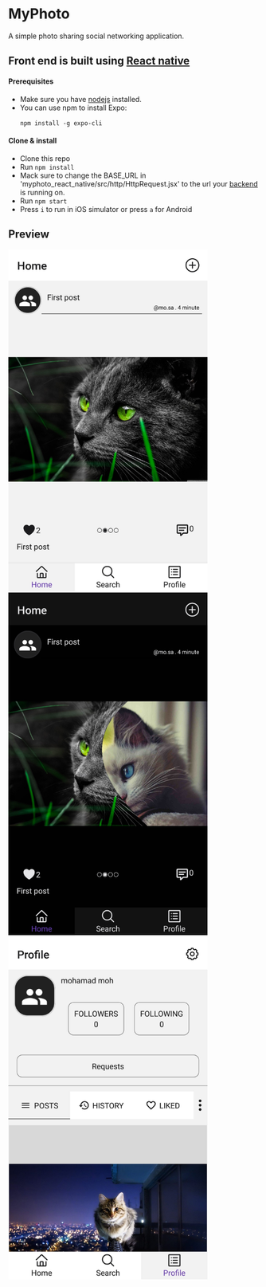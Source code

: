 # MyPhoto
A simple photo sharing social networking application.<br />

## Front end is built using [React native](https://reactnative.dev/)

#### Prerequisites
  - Make sure you have [nodejs](https://nodejs.org/en/) installed.
  - You can use npm to install Expo:
      ```
      npm install -g expo-cli
      ```

#### Clone & install

* Clone this repo
* Run `npm install`
* Mack sure to change the BASE_URL in 'myphoto_react_native/src/http/HttpRequest.jsx' to the url your [backend](https://github.com/moSa963/MyPhoto) is running on.
* Run `npm start`
* Press `i` to run in iOS simulator or press `a` for Android


## Preview
<p>
<img src="https://github.com/moSa963/MyPhoto-react-native/blob/master/preview.jpg" width="400" >
<img src="https://github.com/moSa963/MyPhoto-react-native/blob/master/preview1.jpg" width="400" >
<img src="https://github.com/moSa963/MyPhoto-react-native/blob/master/preview2.jpg" width="400" >
</p>

